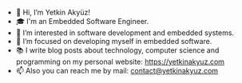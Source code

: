 - 👋 Hi, I’m Yetkin Akyüz!
- 🎓 I'm an Embedded Software Engineer.
- 👀 I’m interested in software development and embedded systems.
- 🌱 I’m focused on developing myself in embedded software.
- 📚 I write blog posts about technology, computer science and programming on my personal website: https://yetkinakyuz.com
- 📫 Also you can reach me by mail: contact@yetkinakyuz.com

<!---
yetkinakyz/yetkinakyz is a ✨ special ✨ repository because its `README.md` (this file) appears on your GitHub profile.
You can click the Preview link to take a look at your changes.
--->
